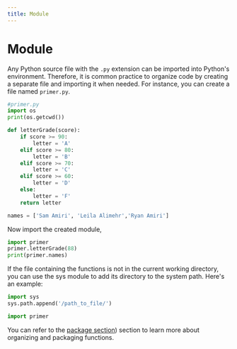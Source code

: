 ```yaml
---
title: Module
---
```


# Module
Any Python source file with the `.py` extension can be imported into Python's environment. Therefore, it is common practice to organize code by creating a separate file and importing it when needed. For instance, you can create a file named `primer.py`.

``` python
#primer.py
import os
print(os.getcwd())

def letterGrade(score):
    if score >= 90:
        letter = 'A'
    elif score >= 80:
        letter = 'B'
    elif score >= 70:
        letter = 'C'
    elif score >= 60:
        letter = 'D'
    else:
        letter = 'F'
    return letter

names = ['Sam Amiri', 'Leila Alimehr','Ryan Amiri']   
```

<!-- cd '/Users/samamiri/Library/CloudStorage/GoogleDrive-saeid.amiri1@gmail.com/My Drive/python/python-practice0/mkdocs2/codes/' -->
Now import the created module, 

``` python
import primer
primer.letterGrade(88)
print(primer.names)
```


If the file containing the functions is not in the current working directory, you can use the sys module to add its directory to the system path. Here's an example:

``` python
import sys
sys.path.append('/path_to_file/')

import primer
```

You can refer to the [package section](/package/overview.md)) section to learn more about organizing and packaging functions.